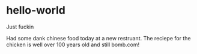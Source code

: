 # hello-world
Just fuckin


Had some dank chinese food today at a new restruant. The reciepe for the chicken is well over 100 years old and still bomb.com!
